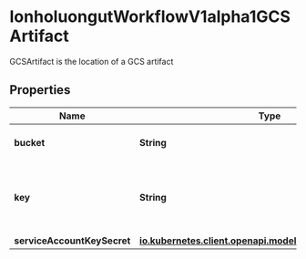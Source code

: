 

# IonholuongutWorkflowV1alpha1GCSArtifact

GCSArtifact is the location of a GCS artifact

## Properties

Name | Type | Description | Notes
------------ | ------------- | ------------- | -------------
**bucket** | **String** | Bucket is the name of the bucket |  [optional]
**key** | **String** | Key is the path in the bucket where the artifact resides | 
**serviceAccountKeySecret** | [**io.kubernetes.client.openapi.models.V1SecretKeySelector**](io.kubernetes.client.openapi.models.V1SecretKeySelector.md) |  |  [optional]




